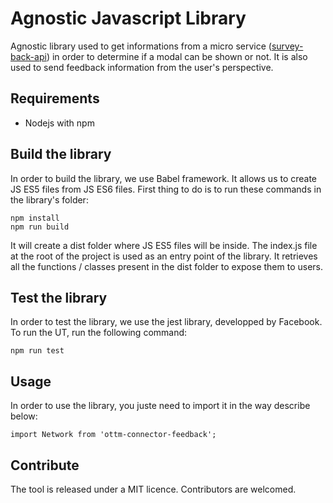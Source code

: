 # Agnostic Javascript Library

Agnostic library used to get informations from a micro service ([survey-back-api](https://github.com/optittm/survey-back-api)) in order to determine if a modal can be shown or not. It is also used to send feedback information from the user's perspective. 

## Requirements
- Nodejs with npm

## Build the library

In order to build the library, we use Babel framework. It allows us to create JS ES5 files from JS ES6 files.
First thing to do is to run these commands in the library's folder:
```
npm install
npm run build
```
It will create a dist folder where JS ES5 files will be inside.
The index.js file at the root of the project is used as an entry point of the library.
It retrieves all the functions / classes present in the dist folder to expose them to users.


## Test the library 

In order to test the library, we use the jest library, developped by Facebook. To run the UT, run the following command:
```
npm run test
```

## Usage 

In order to use the library, you juste need to import it in the way describe below:
```
import Network from 'ottm-connector-feedback';
```
## Contribute

The tool is released under a MIT licence. Contributors are welcomed.
